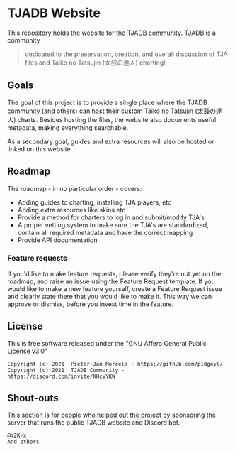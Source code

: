 # TJADB Website
This repository holds the website for the [TJADB community](https://discord.com/invite/XHcVYKW).
TJADB is a community 

> dedicated to the preservation, creation, and overall discussion of TJA files and Taiko no Tatsujin (太鼓の達人) charting!

## Goals
The goal of this project is to provide a single place where the TJADB community (and others) can host their custom Taiko no Tatsujin (太鼓の達人) charts. Besides hosting the files, the website also documents useful metadata, making everything searchable.

As a secondary goal, guides and extra resources will also be hosted or linked on this website.

## Roadmap
The roadmap - in no particular order - covers:

 * Adding guides to charting, installing TJA players, etc
 * Adding extra resources like skins etc
 * Provide a method for charters to log in and submit/modify TJA's
 * A proper vetting system to make sure the TJA's are standardized, contain all required metadata and have the correct mapping
 * Provide API documentation

### Feature requests
If you'd like to make feature requests, please verify they're not yet on the roadmap, and raise an issue using the Feature Request template. If you would like to make a new feature yourself, create a Feature Request issue and clearly state there that you would like to make it. This way we can approve or dismiss, before you invest time in the feature.

## License
This is free software released under the "GNU Affero General Public License v3.0"

````
Copyright (c) 2021  Pieter-Jan Moreels - https://github.com/pidgeyl/
Copyright (c) 2021  TJADB Community - https://discord.com/invite/XHcVYKW
````

## Shout-outs
This section is for people who helped out the project by sponsoring the server that runs the public TJADB website and Discord bot.

````
@Y2K-x
And others
````
